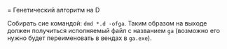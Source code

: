 = Генетический алгоритм на D

Собирать сие командой: `dmd *.d -ofga`. Таким образом на выходе должен получиться исполняемый файл с названием `ga` (возможно его нужно будет переименовать в вендах в `ga.exe`).

